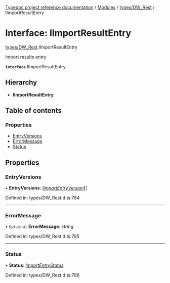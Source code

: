 [Typedoc project reference documentation](../README.md) / [Modules](../modules.md) / [types/DW_Rest](../modules/types_dw_rest.md) / IImportResultEntry

# Interface: IImportResultEntry

[types/DW_Rest](../modules/types_dw_rest.md).IImportResultEntry

Import results entry

**`interface`** IImportResultEntry

## Hierarchy

* **IImportResultEntry**

## Table of contents

### Properties

- [EntryVersions](types_dw_rest.iimportresultentry.md#entryversions)
- [ErrorMessage](types_dw_rest.iimportresultentry.md#errormessage)
- [Status](types_dw_rest.iimportresultentry.md#status)

## Properties

### EntryVersions

• **EntryVersions**: [*IImportEntryVersion*](types_dw_rest.iimportentryversion.md)[]

Defined in: types/DW_Rest.d.ts:784

___

### ErrorMessage

• `Optional` **ErrorMessage**: *string*

Defined in: types/DW_Rest.d.ts:785

___

### Status

• **Status**: [*ImportEntryStatus*](../enums/types_dw_rest.importentrystatus.md)

Defined in: types/DW_Rest.d.ts:786
